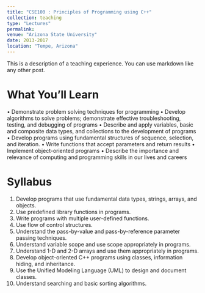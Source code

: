 ```yaml
---
title: "CSE100 : Principles of Programming using C++"
collection: teaching
type: "Lectures"
permalink: 
venue: "Arizona State University"
date: 2013-2017
location: "Tempe, Arizona"
---
```


This is a description of a teaching experience. You can use markdown like any other post.

What You’ll Learn
======
• Demonstrate problem solving techniques for programming
• Develop algorithms to solve problems; demonstrate effective troubleshooting, testing,
and debugging of programs
• Describe and apply variables, basic and composite data types, and collections to the
development of programs
• Develop programs using fundamental structures of sequence, selection, and iteration.
• Write functions that accept parameters and return results
• Implement object-oriented programs
• Describe the importance and relevance of computing and programming skills in our
lives and careers

Syllabus
======
1. Develop programs that use fundamental data types, strings, arrays, and objects. 
2. Use predefined library functions in programs. 
3. Write programs with multiple user-defined functions. 
4. Use flow of control structures. 
5. Understand the pass-by-value and pass-by-reference parameter passing techniques. 
6. Understand variable scope and use scope appropriately in programs. 
7. Understand 1-D and 2-D arrays and use them appropriately in programs. 
8. Develop object-oriented C++ programs using classes, information hiding, and inheritance. 
9. Use the Unified Modeling Language (UML) to design and document classes. 
10. Understand searching and basic sorting algorithms. 



